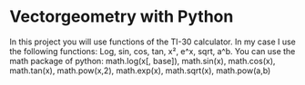 # Vectorgeometry with Python

In this project you will use functions of the TI-30 calculator. In my case I use the following functions:
Log, sin, cos, tan, x², e^x, sqrt, a^b. You can use the math package of python:
math.log(x[, base]), math.sin(x), math.cos(x), math.tan(x), math.pow(x,2), math.exp(x), math.sqrt(x), math.pow(a,b)
